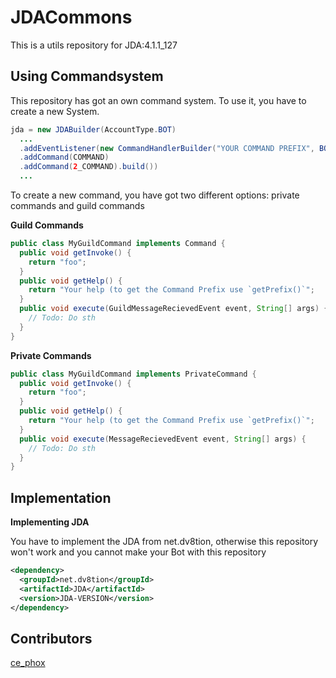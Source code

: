 # JDACommons
This is a utils repository for JDA:4.1.1_127

## Using Commandsystem
This repository has got an own command system. To use it, you have to create a new System.
```java
jda = new JDABuilder(AccountType.BOT)
  ...
  .addEventListener(new CommandHandlerBuilder("YOUR COMMAND PREFIX", BOTS_CAN_USE_COMMANDS (optional, boolean), WEBHOOKS_CAN_USE_COMMANDS (optional, boolean))
  .addCommand(COMMAND)
  .addCommand(2_COMMAND).build())
  ...
```
To create a new command, you have got two different options: private commands and guild commands

**Guild Commands**
```java
public class MyGuildCommand implements Command {
  public void getInvoke() {
    return "foo";
  }
  public void getHelp() {
    return "Your help (to get the Command Prefix use `getPrefix()`";
  }
  public void execute(GuildMessageRecievedEvent event, String[] args) {
    // Todo: Do sth
  }
}
```
**Private Commands**
```java
public class MyGuildCommand implements PrivateCommand {
  public void getInvoke() {
    return "foo";
  }
  public void getHelp() {
    return "Your help (to get the Command Prefix use `getPrefix()`";
  }
  public void execute(MessageRecievedEvent event, String[] args) {
    // Todo: Do sth
  }
}
```

## Implementation
**Implementing JDA**

You have to implement the JDA from net.dv8tion, otherwise this repository won't work and you cannot make your Bot with this repository
```xml
<dependency>
  <groupId>net.dv8tion</groupId>
  <artifactId>JDA</artifactId>
  <version>JDA-VERSION</version>
</dependency>
```

## Contributors
[ce_phox](https://github.com/cephox)
